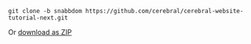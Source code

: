 `git clone -b snabbdom https://github.com/cerebral/cerebral-website-tutorial-next.git`

Or [download as ZIP](https://github.com/cerebral/cerebral-website-tutorial-next/archive/snabbdom.zip)
